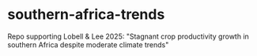 # southern-africa-trends
Repo supporting Lobell &amp; Lee 2025: "Stagnant crop productivity growth in southern Africa despite moderate climate trends"
